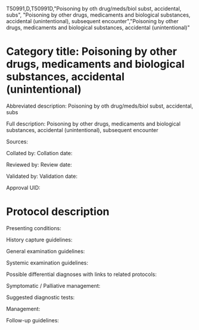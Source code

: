 T50991,D,T50991D,"Poisoning by oth drug/meds/biol subst, accidental, subs", "Poisoning by other drugs, medicaments and biological substances, accidental (unintentional), subsequent encounter","Poisoning by other drugs, medicaments and biological substances, accidental (unintentional)"
# Category title: Poisoning by other drugs, medicaments and biological substances, accidental (unintentional)

Abbreviated description: Poisoning by oth drug/meds/biol subst, accidental, subs

Full description: Poisoning by other drugs, medicaments and biological substances, accidental (unintentional), subsequent encounter

Sources:

Collated by:
Collation date:

Reviewed by:
Review date:

Validated by:
Validation date:

Approval UID:

# Protocol description

Presenting conditions:

History capture guidelines:

General examination guidelines:

Systemic examination guidelines:

Possible differential diagnoses with links to related protocols:

Symptomatic / Palliative management:

Suggested diagnostic tests:

Management:

Follow-up guidelines:

